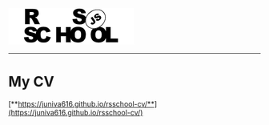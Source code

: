  
 ![RSSchool logo](rss.png)
 
----
# My CV

 
[**https://juniva616.github.io/rsschool-cv/**](https://juniva616.github.io/rsschool-cv/)

 
